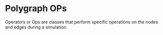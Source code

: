 # Polygraph OPs

Operators or Ops are classes that perform specific operations on the nodes and edges during a simulation.

